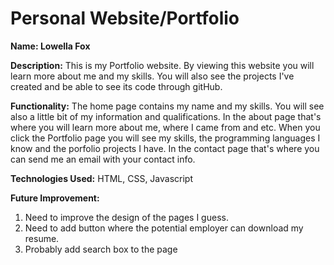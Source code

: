 # Personal Website/Portfolio

**Name: Lowella Fox**

**Description:** This is my Portfolio website. By viewing this website you will learn more about me and my skills.  You will also see the projects I've created and be able to see its code through gitHub.

**Functionality:** The home page contains my name and my skills. You will see also a little bit of my information and qualifications.  In the about page that's where you will learn more about me, where I came from and etc. When you click the Portfolio page you will see my skills, the programming languages I know and the porfolio projects I have.  In the contact page that's where you can send me an email with your contact info.

**Technologies Used:** HTML, CSS, Javascript 

**Future Improvement:**

1. Need to improve the design of the pages I guess.
2. Need to add button where the potential employer can download my resume.
3. Probably add search box to the page

